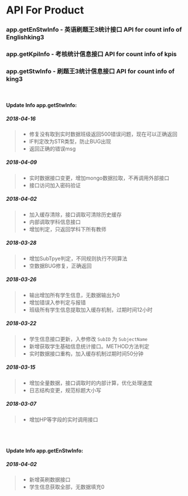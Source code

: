 # API For Product

### app.getEnStwInfo - 英语刷题王3统计接口 API for count info of Englishking3
### app.getKpiInfo - 考核统计信息接口 API for count info of kpis
### app.getStwInfo - 刷题王3统计信息接口 API for count info of king3 
</br>

#### Update Info app.getStwInfo:
##### **2018-04-16**
> * 修复没有取到实时数据班级返回500错误问题，现在可以正确返回
> * IF判定改为STR类型，防止BUG出现
> * 返回正确的错误msg

##### **2018-04-09**
> * 实时数据接口变更，增加mongo数据拉取，不再调用外部接口
> * 接口访问加入密码验证


##### **2018-04-02**
> * 加入缓存清除，接口调取可清除历史缓存
> * 内部调取学科信息接口
> * 增加判定，只返回学科下所有教师

##### **2018-03-28**
> * 增加SubTpye判定，不同规则执行不同算法
> * 空数据BUG修复，正确返回

##### **2018-03-26**
> * 输出增加所有学生信息，无数据输出为0
> * 增加错误入参判定与报错
> * 班级所有学生信息提取加入缓存机制，过期时间12小时

##### **2018-03-22**
> * 学生信息接口更新，入参修改 `SubID` 为 `SubjectName`
> * 新增获取学生基础信息统计接口。METHOD方法判定
> * 实时数据接口重构，加入缓存机制过期时间50分钟

##### **2018-03-15**
> * 增加全量数据，接口调取时的内部计算，优化处理速度
> * 日志结构变更，规范标题大小写

##### **2018-03-07**
> * 增加HP等字段的实时调用接口 

</br></br>
#### Update Info app.getEnStwInfo:
##### **2018-04-02**
> * 新增英刷数据接口
> * 学生信息获取全部，无数据填充0
